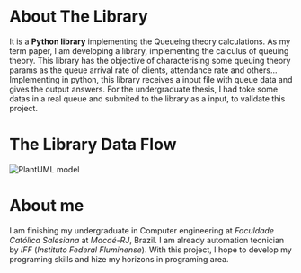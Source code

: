 # About The Library
It is a **Python library** implementing the Queueing theory calculations.
As my term paper, I am developing a library, implementing the calculus of queuing theory. This library has the objective of characterising some queuing theory params as the queue arrival rate of clients, attendance rate and others...
Implementing in python, this library receives a input file with queue data and gives the output answers.
For the undergraduate thesis, I had toke some datas in a real queue and submited to the library as a input, to validate this project.

# The Library Data Flow

![PlantUML model](http://www.plantuml.com/plantuml/png/SoWkIImgAStDuTBGqbJGrRLJK799B4bKyCmhA2rHuW8B51IbAXGKvIUd5XTdvgL31GCIYn9pKqjIYnISC_8parDXmaZg4ARvbvR0ZGFQm-MGcfS2j1C0)

# About me
I am finishing my undergraduate in Computer engineering at *Faculdade Católica Salesiana* at *Macaé-RJ*, Brazil. I am already automation tecnician by *IFF* (*Instituto Federal Fluminense*).
With this project, I hope to develop my programing skills and hize my horizons in programing area.
